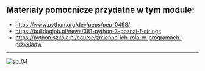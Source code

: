 ## Materiały pomocnicze przydatne w tym module:

* https://www.python.org/dev/peps/pep-0498/
* https://bulldogjob.pl/news/381-python-3-poznaj-f-strings
* https://python.szkola.pl/course/zmienne-ich-rola-w-programach-przyklady/

----
![sp_04](https://user-images.githubusercontent.com/5088643/145977236-b5e647b2-f7aa-441e-8c39-f6e020ddb64f.png)

